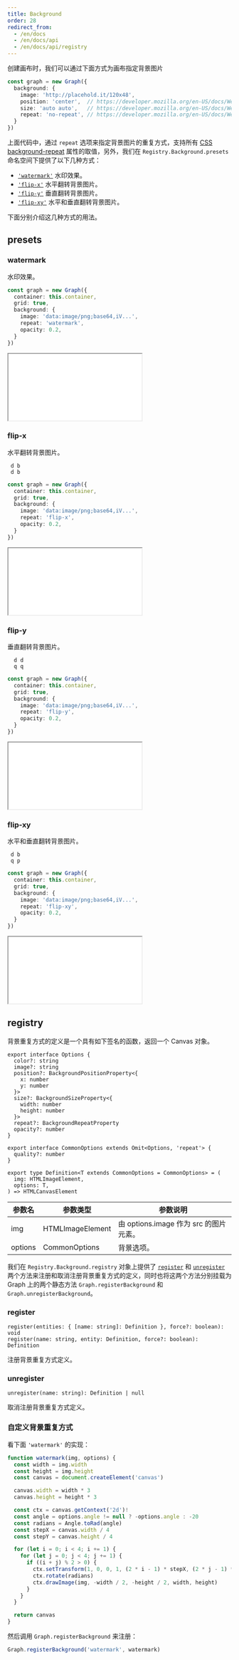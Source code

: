 ```yaml
---
title: Background
order: 28
redirect_from:
  - /en/docs
  - /en/docs/api
  - /en/docs/api/registry
---
```


创建画布时，我们可以通过下面方式为画布指定背景图片

```ts
const graph = new Graph({
  background: {
    image: 'http://placehold.it/120x48',
    position: 'center',  // https://developer.mozilla.org/en-US/docs/Web/CSS/background-position
    size: 'auto auto',   // https://developer.mozilla.org/en-US/docs/Web/CSS/background-size
    repeat: 'no-repeat', // https://developer.mozilla.org/en-US/docs/Web/CSS/background-repeat
  }
})
```

上面代码中，通过 `repeat` 选项来指定背景图片的重复方式，支持所有 [CSS background-repeat](https://developer.mozilla.org/en-US/docs/Web/CSS/background-repeat) 属性的取值，另外，我们在 `Registry.Background.presets` 命名空间下提供了以下几种方式：

- [`'watermark'`](#watermark) 水印效果。
- [`'flip-x'`](#flip-x) 水平翻转背景图片。
- [`'flip-y'`](#flip-y) 垂直翻转背景图片。
- [`'flip-xy'`](#flip-xy) 水平和垂直翻转背景图片。

下面分别介绍这几种方式的用法。

## presets

### watermark

水印效果。

```ts
const graph = new Graph({
  container: this.container,
  grid: true,
  background: {
    image: 'data:image/png;base64,iV...',
    repeat: 'watermark',
    opacity: 0.2,
  }
})
```

<iframe src="/demos/api/registry/background/watermark"></iframe>

### flip-x

水平翻转背景图片。

```
 d b
 d b
```

```ts
const graph = new Graph({
  container: this.container,
  grid: true,
  background: {
    image: 'data:image/png;base64,iV...',
    repeat: 'flip-x',
    opacity: 0.2,
  }
})
```
<iframe src="/demos/api/registry/background/flip-x"></iframe>

### flip-y

垂直翻转背景图片。

```
  d d
  q q
```

```ts
const graph = new Graph({
  container: this.container,
  grid: true,
  background: {
    image: 'data:image/png;base64,iV...',
    repeat: 'flip-y',
    opacity: 0.2,
  }
})
```
<iframe src="/demos/api/registry/background/flip-y"></iframe>

### flip-xy

水平和垂直翻转背景图片。

```
 d b
 q p
```

```ts
const graph = new Graph({
  container: this.container,
  grid: true,
  background: {
    image: 'data:image/png;base64,iV...',
    repeat: 'flip-xy',
    opacity: 0.2,
  }
})
```
<iframe src="/demos/api/registry/background/flip-xy"></iframe>

## registry

背景重复方式的定义是一个具有如下签名的函数，返回一个 Canvas 对象。

```sign
export interface Options {
  color?: string
  image?: string
  position?: BackgroundPositionProperty<{
    x: number
    y: number
  }>
  size?: BackgroundSizeProperty<{
    width: number
    height: number
  }>
  repeat?: BackgroundRepeatProperty
  opacity?: number
}

export interface CommonOptions extends Omit<Options, 'repeat'> {
  quality?: number
}

export type Definition<T extends CommonOptions = CommonOptions> = (
  img: HTMLImageElement, 
  options: T,          
) => HTMLCanvasElement
```

| 参数名  | 参数类型         | 参数说明                              |
|---------|------------------|-----------------------------------|
| img     | HTMLImageElement | 由 options.image 作为 src 的图片元素。 |
| options | CommonOptions    | 背景选项。                             |

我们在 `Registry.Background.registry` 对象上提供了 [`register`](#register) 和 [`unregister`](#unregister) 两个方法来注册和取消注册背景重复方式的定义，同时也将这两个方法分别挂载为 Graph 上的两个静态方法 `Graph.registerBackground` 和 `Graph.unregisterBackground`。

### register

```sign
register(entities: { [name: string]: Definition }, force?: boolean): void
register(name: string, entity: Definition, force?: boolean): Definition
```

注册背景重复方式定义。

### unregister

```sign
unregister(name: string): Definition | null
```

取消注册背景重复方式定义。

### 自定义背景重复方式

看下面 `'watermark'` 的实现：

```ts
function watermark(img, options) {
  const width = img.width
  const height = img.height
  const canvas = document.createElement('canvas')

  canvas.width = width * 3
  canvas.height = height * 3

  const ctx = canvas.getContext('2d')!
  const angle = options.angle != null ? -options.angle : -20
  const radians = Angle.toRad(angle)
  const stepX = canvas.width / 4
  const stepY = canvas.height / 4

  for (let i = 0; i < 4; i += 1) {
    for (let j = 0; j < 4; j += 1) {
      if ((i + j) % 2 > 0) {
        ctx.setTransform(1, 0, 0, 1, (2 * i - 1) * stepX, (2 * j - 1) * stepY)
        ctx.rotate(radians)
        ctx.drawImage(img, -width / 2, -height / 2, width, height)
      }
    }
  }

  return canvas
}
```

然后调用 `Graph.registerBackground` 来注册：

```ts
Graph.registerBackground('watermark', watermark)
```
